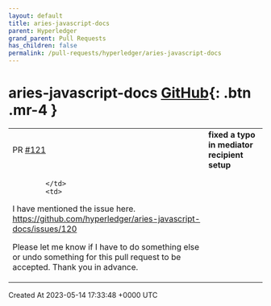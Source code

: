 ```yaml
---
layout: default
title: aries-javascript-docs
parent: Hyperledger
grand_parent: Pull Requests
has_children: false
permalink: /pull-requests/hyperledger/aries-javascript-docs
---
```


# aries-javascript-docs <span class="fs-3 right-align">[GitHub](https://github.com/hyperledger/aries-javascript-docs){: .btn .mr-4 }</span>


<div>
    <table>
        <tr>
            <td>
                PR <a href="https://github.com/hyperledger/aries-javascript-docs/pull/121" class=".btn">#121</a>
            </td>
            <td>
                <b>
                    fixed a typo in mediator recipient setup
                </b>
            </td>
        </tr>
        <tr>
            <td>
                
            </td>
            <td>
                
I have mentioned the issue here. 
https://github.com/hyperledger/aries-javascript-docs/issues/120

Please let me know if I have to do something else or undo something for this pull request to be accepted. Thank you in advance. 
            </td>
        </tr>
    </table>
    <div class="right-align">
        Created At 2023-05-14 17:33:48 +0000 UTC
    </div>
</div>

